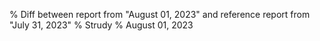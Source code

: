 % Diff between report from "August 01, 2023" and reference report from "July 31, 2023"
% Strudy
% August 01, 2023


